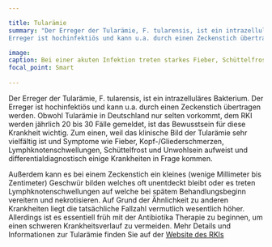 ```yaml
---

title: Tularämie
summary: "Der Erreger der Tularämie, F. tularensis, ist ein intrazelluläres Bakterium. Der
Erreger ist hochinfektiös und kann u.a. durch einen Zeckenstich übertragen werden.."

image:
caption: Bei einer akuten Infektion treten starkes Fieber, Schüttelfrost und Stirnkopfschmerzen auf.
focal_point: Smart
  
---
```


Der Erreger der Tularämie, F. tularensis, ist ein intrazelluläres Bakterium. Der
 Erreger ist hochinfektiös und kann u.a. durch einen Zeckenstich übertragen werden. Obwohl Tularämie in Deutschland nur selten vorkommt,
 dem RKI werden jährlich 20 bis 30 Fälle gemeldet, ist das Bewusstsein für diese Krankheit wichtig. Zum einen, weil das klinische
 Bild der Tularämie sehr vielfältig ist und Symptome wie Fieber, Kopf-/Gliederschmerzen, Lymphknotenschwellungen, Schüttelfrost und 
 Unwohlsein aufweist und differentialdiagnostisch einige Krankheiten in Frage kommen. 
 
 Außerdem kann es bei einem Zeckenstich ein kleines (wenige Millimeter bis Zentimeter) Geschwür bilden welches oft unentdeckt bleibt 
 oder es treten Lymphknotenschwellungen auf welche bei spätem Behandlungsbeginn vereitern und nekrotisieren. 
 Auf Grund der Ähnlichkeit zu anderen Krankheiten liegt die tatsächliche Fallzahl vermutlich wesentlich höher. 
 Allerdings ist es essentiell früh mit der Antibiotika Therapie zu beginnen, um einen schweren Krankheitsverlauf zu vermeiden. 
 Mehr Details und Informationen zur Tularämie finden Sie auf der 
 [Website des RKIs](https://www.rki.de/DE/Content/Infekt/EpidBull/Merkblaetter/Ratgeber_Tularaemie.html#doc2398238bodyText2)
